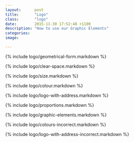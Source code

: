 ```yaml
---
layout:      post
title:       "Logo"
class:       "logo"
date:        2015-11-30 17:52:48 +1100
description: "How to use our Graphic Elements"
categories:
image: 

---
```


{% include logo/geometrical-form.markdown %}

{% include logo/clear-space.markdown %}

{% include logo/size.markdown %}

{% include logo/colour.markdown %}

{% include logo/logo-with-address.markdown %}

{% include logo/proportions.markdown %}

{% include logo/graphic-elements.markdown %}

{% include logo/colours-incorrect.markdown %}

{% include logo/logo-with-address-incorrect.markdown %}

